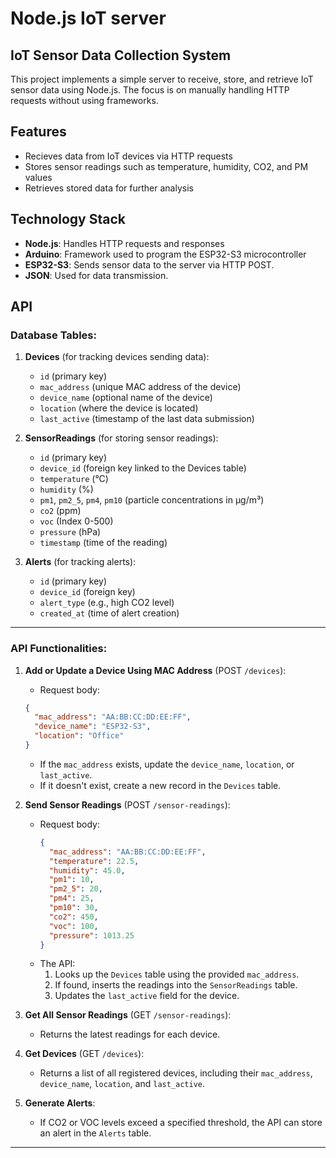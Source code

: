 # Node.js IoT server

## **IoT Sensor Data Collection System**
This project implements a simple server to receive, store, and retrieve IoT sensor data using Node.js. The focus is on manually handling HTTP requests without using frameworks.

## **Features**
- Recieves data from IoT devices via HTTP requests
- Stores sensor readings such as temperature, humidity, CO2, and PM values
- Retrieves stored data for further analysis

## **Technology Stack**
- **Node.js**: Handles HTTP requests and responses
- **Arduino**: Framework used to program the ESP32-S3 microcontroller
- **ESP32-S3**: Sends sensor data to the server via HTTP POST.
- **JSON**: Used for data transmission.


## API

### Database Tables:
1. **Devices** (for tracking devices sending data):
   - `id` (primary key)
   - `mac_address` (unique MAC address of the device)
   - `device_name` (optional name of the device)
   - `location` (where the device is located)
   - `last_active` (timestamp of the last data submission)

2. **SensorReadings** (for storing sensor readings):
   - `id` (primary key)
   - `device_id` (foreign key linked to the Devices table)
   - `temperature` (°C)
   - `humidity` (%)
   - `pm1`, `pm2_5`, `pm4`, `pm10` (particle concentrations in µg/m³)
   - `co2` (ppm)
   - `voc` (Index 0-500)
   - `pressure` (hPa)
   - `timestamp` (time of the reading)

3. **Alerts** (for tracking alerts):
   - `id` (primary key)
   - `device_id` (foreign key)
   - `alert_type` (e.g., high CO2 level)
   - `created_at` (time of alert creation)

---

### API Functionalities:
1. **Add or Update a Device Using MAC Address** (POST `/devices`):
   - Request body:
   ```json
   {
     "mac_address": "AA:BB:CC:DD:EE:FF",
     "device_name": "ESP32-S3",
     "location": "Office"
   }
   ```
   - If the `mac_address` exists, update the `device_name`, `location`, or `last_active`.
   - If it doesn't exist, create a new record in the `Devices` table.

2. **Send Sensor Readings** (POST `/sensor-readings`):
   - Request body:
     ```json
     {
       "mac_address": "AA:BB:CC:DD:EE:FF",
       "temperature": 22.5,
       "humidity": 45.0,
       "pm1": 10,
       "pm2_5": 20,
       "pm4": 25,
       "pm10": 30,
       "co2": 450,
       "voc": 100,
       "pressure": 1013.25
     }
     ```
   - The API:
     1. Looks up the `Devices` table using the provided `mac_address`.
     2. If found, inserts the readings into the `SensorReadings` table.
     3. Updates the `last_active` field for the device.

3. **Get All Sensor Readings** (GET `/sensor-readings`):
   - Returns the latest readings for each device.

4. **Get Devices** (GET `/devices`):
   - Returns a list of all registered devices, including their `mac_address`, `device_name`, `location`, and `last_active`.

5. **Generate Alerts**:
   - If CO2 or VOC levels exceed a specified threshold, the API can store an alert in the `Alerts` table.

---



